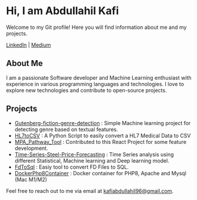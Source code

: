 # Hi, I am Abdullahil Kafi

Welcome to my Git profile! Here you will find information about me and my projects.


[LinkedIn](https://www.linkedin.com/in/abdullahil-kafi120/) | [Medium](https://kafiabdullahil96.medium.com/)

## About Me

I am a passionate Software developer and Machine Learning enthusiast with experience in various programming languages and technologies. I love to explore new technologies and contribute to open-source projects.

## Projects

- [Gutenberg-fiction-genre-detection](https://github.com/kafi350/Gutenberg-fiction-genre-detection) : Simple Machine learning project for detecting genre based on textual features. 
- [HL7toCSV](https://github.com/kafi350/HL7toCSV) : A Python Script to easily convert a HL7 Medical Data to CSV
- [MPA_Pathway_Tool](https://github.com/kafi350/MPA_Pathway_Tool) : Contributed to this React Project for some feature development.
- [Time-Series-Steel-Price-Forecasting](https://github.com/kafi350/Time-Series-Steel-Price-Forecasting) : Time Series analysis using different Statistical, Machine learning and Deep learning model.
- [FdToSql](https://github.com/kafi350/FdToSql) : Easiy tool to convert FD Files to SQL.
- [DockerPhp8Container](https://github.com/kafi350/DockerPhp8Container) : Docker container for PHP8, Apache and Mysql (Mac M1/M2)


Feel free to reach out to me via email at [kafiabdullahil96@gmail.com](mailto:kafiabdullahil96@gmail.com).

